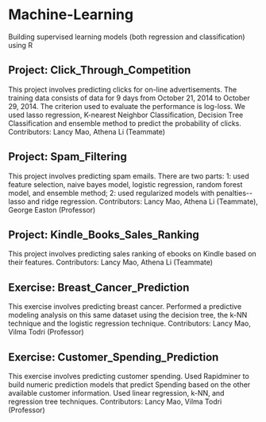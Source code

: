 # Machine-Learning
Building supervised learning models (both regression and classification) using R

## Project: Click_Through_Competition
This project involves predicting clicks for on-line advertisements. The training data consists of data for 9 days from October 21, 2014 to October 29, 2014. The criterion used to evaluate the performance is log-loss. 
We used lasso regression, K-nearest Neighbor Classification, Decision Tree Classification and ensemble method to predict the probability of clicks. 
Contributors: Lancy Mao, Athena Li (Teammate)

## Project: Spam_Filtering
This project involves predicting spam emails. 
There are two parts: 
1: used feature selection, naive bayes model, logistic regression, random forest model, and ensemble method; 
2: used regularized models with penalties--lasso and ridge regression. 
Contributors: Lancy Mao, Athena Li (Teammate), George Easton (Professor)

## Project: Kindle_Books_Sales_Ranking
This project involves predicting sales ranking of ebooks on Kindle based on their features. 
Contributors: Lancy Mao, Athena Li (Teammate)

## Exercise: Breast_Cancer_Prediction
This exercise involves predicting breast cancer.
Performed a predictive modeling analysis on this same dataset using the decision tree, the k-NN technique and the logistic regression technique. 
Contributors: Lancy Mao, Vilma Todri (Professor)

## Exercise: Customer_Spending_Prediction
This exercise involves predicting customer spending.
Used Rapidminer to build numeric prediction models that predict Spending based on the other available customer information. Used linear regression, k-NN, and regression tree techniques.
Contributors: Lancy Mao, Vilma Todri (Professor)
